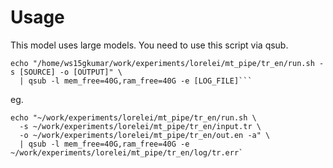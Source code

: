 # Usage

This model uses large models. You need to use this script via qsub.

```
echo "/home/ws15gkumar/work/experiments/lorelei/mt_pipe/tr_en/run.sh -s [SOURCE] -o [OUTPUT]" \
  | qsub -l mem_free=40G,ram_free=40G -e [LOG_FILE]```
```

eg.

```
echo "~/work/experiments/lorelei/mt_pipe/tr_en/run.sh \
  -s ~/work/experiments/lorelei/mt_pipe/tr_en/input.tr \
  -o ~/work/experiments/lorelei/mt_pipe/tr_en/out.en -a" \
  | qsub -l mem_free=40G,ram_free=40G -e ~/work/experiments/lorelei/mt_pipe/tr_en/log/tr.err`
```
